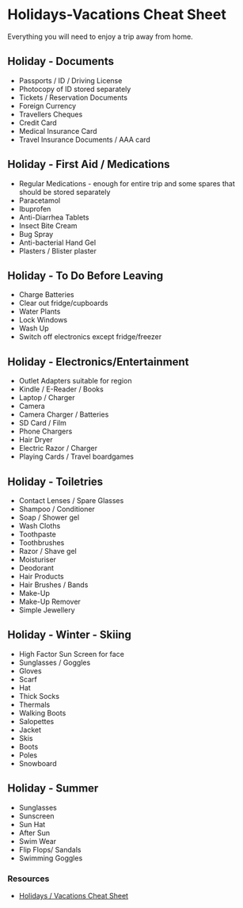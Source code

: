 # Holidays-Vacations Cheat Sheet

Everything you will need to enjoy a trip away from home.

## Holiday - Documents

- Passports / ID / Driving License
- Photocopy of ID stored separately
- Tickets / Reserv­ation Documents
- Foreign Currency
- Travellers Cheques
- Credit Card
- Medical Insurance Card
- Travel Insurance Documents / AAA card

## Holiday - First Aid / Medica­tions

- Regular Medica­tions - enough for entire trip and some spares that should be stored separately
- Parace­tamol
- Ibuprofen
- Anti-D­iarrhea Tablets
- Insect Bite Cream
- Bug Spray
- Anti-b­act­erial Hand Gel
- Plasters / Blister plaster

## Holiday - To Do Before Leaving

- Charge Batteries
- Clear out fridge­/cu­pboards
- Water Plants
- Lock Windows
- Wash Up
- Switch off electr­onics except fridge­/fr­eezer

## Holiday - Electr­oni­cs/­Ent­ert­ainment

- Outlet Adapters suitable for region
- Kindle / E-Reader / Books
- Laptop / Charger
- Camera
- Camera Charger / Batteries
- SD Card / Film
- Phone Chargers
- Hair Dryer
- Electric Razor / Charger
- Playing Cards / Travel boardgames

## Holiday - Toiletries

- Contact Lenses / Spare Glasses
- Shampoo / Condit­ioner
- Soap / Shower gel
- Wash Cloths
- Toothpaste
- Toothb­rushes
- Razor / Shave gel
- Moistu­riser
- Deodorant
- Hair Products
- Hair Brushes / Bands
- Make-Up
- Make-Up Remover
- Simple Jewellery

## Holiday - Winter - Skiing

- High Factor Sun Screen for face
- Sunglasses / Goggles
- Gloves
- Scarf
- Hat
- Thick Socks
- Thermals
- Walking Boots
- Salopettes
- Jacket
- Skis
- Boots
- Poles
- Snowboard

## Holiday - Summer

- Sunglasses
- Sunscreen
- Sun Hat
- After Sun
- Swim Wear
- Flip Flops/ Sandals
- Swimming Goggles

### Resources
- [Holidays / Vacations Cheat Sheet](https://cheatography.com/spaceduck/cheat-sheets/holidays-vacations/)

<!--- Tags: [holidays, vacations] --->
